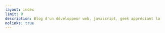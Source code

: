 ```yaml
---
layout: index
limit: 9
description: Blog d'un développeur web, javascript, geek appréciant la bonne cuisine. Auteur de Web Log Today générateur de blog statique en ruby.
nolinks: true
---
```


